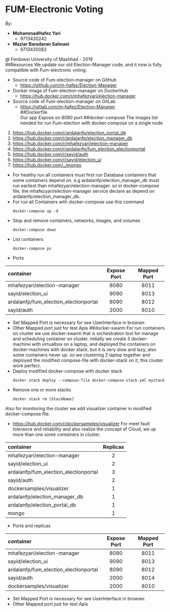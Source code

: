 # FUM-Electronic Voting
<i>By:</i>
   - <b>MohammadHafez Yari</b>
     - 9713430242 
   - <b>Maziar Baradaran Salmani</b>
     - 9713430082
     
<i>@</i> Ferdowsi University of Mashhad - 2019   
##Resources
We update our old Election-Manager code, and it now is fully compatible with 
Fum-electronic voting.
  - Source code of Fum-election-manager on GitHub
    - https://github.com/m-hafez/Election-Manager
  - Docker image of Fum-election-manager on DockerHub
    - https://hub.docker.com/r/mhafezyari/election-manager
  - Source code of Fum-election-manager on GitLab
    - https://gitlab.com/m-hafez/Election-Manager  
##Dockerfile    
Our app Expose on 8080 port
##docker-compose
The images list needed for run Fum-election with docker-compose on a single node
1. https://hub.docker.com/r/ardalanfp/election_portal_db
2. https://hub.docker.com/r/ardalanfp/election_manager_db
3. https://hub.docker.com/r/mhafezyari/election-manager
4. https://hub.docker.com/r/ardalanfp/fum_election_electionportal
5. https://hub.docker.com/r/sayid/auth
6. https://hub.docker.com/r/sayid/election_ui
7. https://hub.docker.com/_/mongo
- For healthy run all containers must first run Database containers that some containers depend on. 
e.g ardalanfp/election_manager_db must run earliest than mhafezyari/election-manager.
so in docker-compose file, the mhafezyari/election-manager service declare as depend on ardalanfp/election_manager_db.
- For run all Containers with docker-compose use this command
    ```
    docker-compose up -d
    ```   
- Stop and remove containers, networks, images, and volumes  
    ```
    docker-compose down
    ```        
- List containers  
    ```
    docker-compose ps
    ```            
 - Ports
 
 | container| Expose Port |   Mapped Port     |
 | :---------| :--------: |:-----:|
 | mhafezyari/election-manager| 8080 |  8011   |
 | sayid/election_ui| 9090  |   8013  |
 | ardalanfp/fum_election_electionportal | 8090  |  8012   |
 | sayid/auth|2000   |  8010   |
   - Set Mapped Port is necessary for see UserInterface in browser. 
   - Other Mapped port just for test Apis
##docker-swarm
For run containers on cluster we use docker-swarm that is orchestration tool for 
manage and scheduling container on cluster.
initially we create 3 docker-machine with virtualbox on a laptop, and deployed the containers on 
docker-machines with docker stack. but it is very slow and lazy, also some containers never up.
so we clustering 2 laptop together and deployed the modified compose-file with 
docker-stack on it, this cluster work perfect.
- Deploy modified docker-compose with docker stack
    ```
    docker stack deploy --compose-file docker-compose-stack.yml mystack
    ```    
- Remove one or more stacks  
    ```
    docker stack rm [StackName]
    ```   
Also for monitoring the cluster we add visualizer container in modified docker-compose file.    
- https://hub.docker.com/r/dockersamples/visualizer
For meet fault tolerance and reliability and also realize the concept of Cloud, we up more than one some containers in cluster.

 | container|  Replicas |   
 | :--------- | :-------:|
 | mhafezyari/election-manager| 2 |  
 | sayid/election_ui| 2  |  
 | ardalanfp/fum_election_electionportal | 3  | 
 | sayid/auth|2   |  
 | dockersamples/visualizer|1   |
 | ardalanfp/election_manager_db|1   |
 | ardalanfp/election_portal_db|1   |
 | mongo|1   |
- Ports and replicas
 
 | container| Expose Port |   Mapped Port     |
 | :---------| :--------: |:-----:|
 | mhafezyari/election-manager| 8080 |  8011   |
 | sayid/election_ui| 9090  |   8013  |
 | ardalanfp/fum_election_electionportal | 8090  |  8012   |
 | sayid/auth|2000   |  8014   |
 | dockersamples/visualizer|2000   |  8010   |
   - Set Mapped Port is necessary for see UserInterface in browser. 
   - Other Mapped port just for test Apis  
